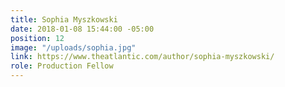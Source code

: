 ```yaml
---
title: Sophia Myszkowski
date: 2018-01-08 15:44:00 -05:00
position: 12
image: "/uploads/sophia.jpg"
link: https://www.theatlantic.com/author/sophia-myszkowski/
role: Production Fellow
---
```


